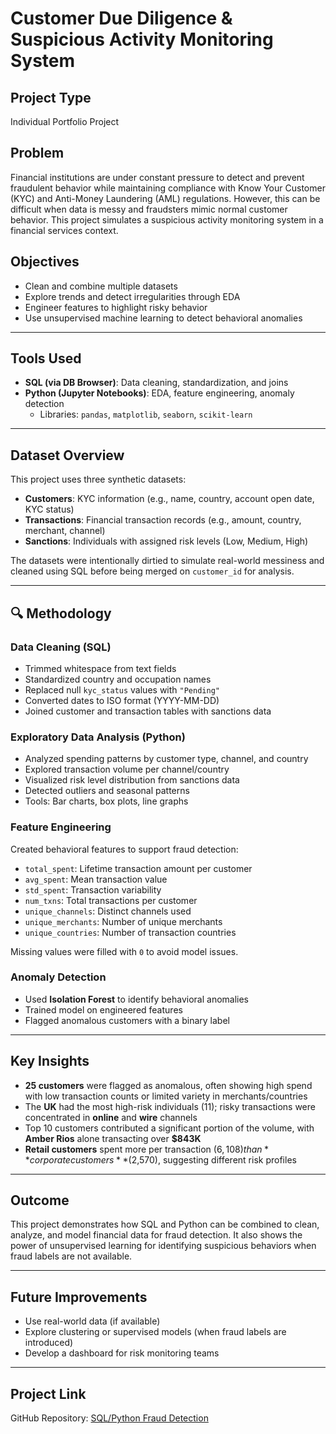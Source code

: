 # Customer Due Diligence & Suspicious Activity Monitoring System

## Project Type  
Individual Portfolio Project

## Problem  
Financial institutions are under constant pressure to detect and prevent fraudulent behavior while maintaining compliance with Know Your Customer (KYC) and Anti-Money Laundering (AML) regulations. However, this can be difficult when data is messy and fraudsters mimic normal customer behavior. This project simulates a suspicious activity monitoring system in a financial services context.

## Objectives  
- Clean and combine multiple datasets  
- Explore trends and detect irregularities through EDA  
- Engineer features to highlight risky behavior  
- Use unsupervised machine learning to detect behavioral anomalies  

---

## Tools Used  
- **SQL (via DB Browser)**: Data cleaning, standardization, and joins  
- **Python (Jupyter Notebooks)**: EDA, feature engineering, anomaly detection  
  - Libraries: `pandas`, `matplotlib`, `seaborn`, `scikit-learn`

---

## Dataset Overview  
This project uses three synthetic datasets:
- **Customers**: KYC information (e.g., name, country, account open date, KYC status)
- **Transactions**: Financial transaction records (e.g., amount, country, merchant, channel)
- **Sanctions**: Individuals with assigned risk levels (Low, Medium, High)

The datasets were intentionally dirtied to simulate real-world messiness and cleaned using SQL before being merged on `customer_id` for analysis.

---

## 🔍 Methodology

### Data Cleaning (SQL)
- Trimmed whitespace from text fields  
- Standardized country and occupation names  
- Replaced null `kyc_status` values with `"Pending"`  
- Converted dates to ISO format (YYYY-MM-DD)  
- Joined customer and transaction tables with sanctions data  

### Exploratory Data Analysis (Python)
- Analyzed spending patterns by customer type, channel, and country  
- Explored transaction volume per channel/country  
- Visualized risk level distribution from sanctions data  
- Detected outliers and seasonal patterns  
- Tools: Bar charts, box plots, line graphs  

### Feature Engineering
Created behavioral features to support fraud detection:
- `total_spent`: Lifetime transaction amount per customer  
- `avg_spent`: Mean transaction value  
- `std_spent`: Transaction variability  
- `num_txns`: Total transactions per customer  
- `unique_channels`: Distinct channels used  
- `unique_merchants`: Number of unique merchants  
- `unique_countries`: Number of transaction countries  

Missing values were filled with `0` to avoid model issues.

### Anomaly Detection
- Used **Isolation Forest** to identify behavioral anomalies  
- Trained model on engineered features  
- Flagged anomalous customers with a binary label  

---

## Key Insights
- **25 customers** were flagged as anomalous, often showing high spend with low transaction counts or limited variety in merchants/countries  
- The **UK** had the most high-risk individuals (11); risky transactions were concentrated in **online** and **wire** channels  
- Top 10 customers contributed a significant portion of the volume, with **Amber Rios** alone transacting over **$843K**  
- **Retail customers** spent more per transaction ($6,108) than **corporate customers** ($2,570), suggesting different risk profiles  

---

## Outcome  
This project demonstrates how SQL and Python can be combined to clean, analyze, and model financial data for fraud detection. It also shows the power of unsupervised learning for identifying suspicious behaviors when fraud labels are not available.

---

## Future Improvements  
- Use real-world data (if available)  
- Explore clustering or supervised models (when fraud labels are introduced)  
- Develop a dashboard for risk monitoring teams  

---

## Project Link  
GitHub Repository: [SQL/Python Fraud Detection](https://github.com/srdodson22)
